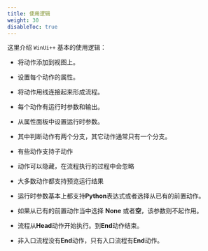 ```yaml
---
title: 使用逻辑
weight: 30
disableToc: true
---
```


这里介绍 `WinUi++` 基本的使用逻辑：

* 将动作添加到视图上。
  
* 设置每个动作的属性。
  
* 将动作用线连接起来形成流程。

* 每个动作有运行时参数和输出。
 
* 从属性面板中设置运行时参数。
  
* 其中判断动作有两个分支，其它动作通常只有一个分支。
  
* 有些动作支持子动作
  
* 动作可以隐藏，在流程执行的过程中会忽略
  
* 大多数动作都支持预览运行结果
  
* 运行时参数基本上都支持**Python**表达式或者选择从已有的前置动作。

* 如果从已有的前置动作当中选择 **None** 或者**空**，该参数则不起作用。

* 流程从**Head**动作开始执行。到**End**动作结束。 

* 非入口流程没有**End**动作，只有入口流程有**End**动作。
